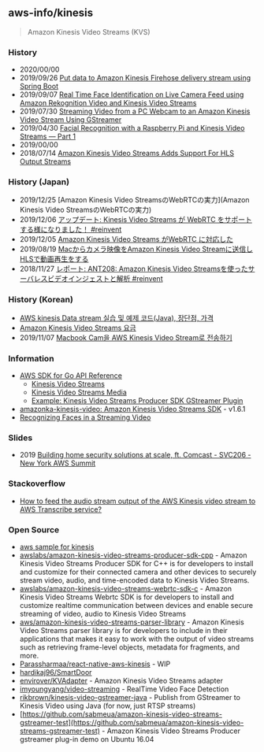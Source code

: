 ## aws-info/kinesis
> Amazon Kinesis Video Streams (KVS)


### History
- 2020/00/00
- 2019/09/26 [Put data to Amazon Kinesis Firehose delivery stream using Spring Boot](https://towardsdatascience.com/put-data-to-amazon-kinesis-firehose-delivery-stream-using-spring-boot-6098f3e70d54)
- 2019/09/07 [Real Time Face Identification on Live Camera Feed using Amazon Rekognition Video and Kinesis Video Streams](http://blog.zenof.ai/real-time-face-identification-on-live-camera-feed-using-amazon-rekognition-video-and-kinesis-video-streams/)
- 2019/07/30 [Streaming Video from a PC Webcam to an Amazon Kinesis Video Stream Using GStreamer](https://cloudbriefly.com/post/streaming-video-from-a-pc-webcam-to-an-amazon-kinesis-video-stream-using-gstreamer/)
- 2019/04/30 [Facial Recognition with a Raspberry Pi and Kinesis Video Streams — Part 1](https://medium.com/@matt.collins/facial-recognition-with-a-raspberry-pi-and-kinesis-video-streams-part-1-662f0bec5488)
- 2019/00/00
- 2018/07/14 [Amazon Kinesis Video Streams Adds Support For HLS Output Streams](http://jtekds.com/amazon-kinesis-video-streams-adds-support-for-hls-output-streams/)


### History (Japan)
- 2019/12/25 [Amazon Kinesis Video StreamsのWebRTCの実力](Amazon Kinesis Video StreamsのWebRTCの実力)
- 2019/12/06 [アップデート: Kinesis Video Streams が WebRTC をサポートする様になりました！ #reinvent](https://dev.classmethod.jp/cloud/aws/update-kinesis-video-streams-supports-webrtc/)
- 2019/12/05 [Amazon Kinesis Video Streams がWebRTC に対応した](https://medium.com/@voluntas/amazon-kinesis-video-streams-%E3%81%8Cwebrtc-%E3%81%AB%E5%AF%BE%E5%BF%9C%E3%81%97%E3%81%9F-8302f5194304)
- 2019/08/19 [Macからカメラ映像をAmazon Kinesis Video Streamに送信しHLSで動画再生をする](https://qiita.com/amachi0/items/03572471beb25bad9c8d)
- 2018/11/27 [レポート: ANT208: Amazon Kinesis Video Streamsを使ったサーバレスビデオインジェストと解析 #reinvent](https://dev.classmethod.jp/cloud/aws/reinvent2018-ant208/)


### History (Korean)
- [AWS kinesis Data stream 실습 및 예제 코드(Java), 장단점, 가격](https://blog.voidmainvoid.net/297)
- [Amazon Kinesis Video Streams 요금](https://aws.amazon.com/ko/kinesis/video-streams/pricing/)
- 2019/11/07 [Macbook Cam을 AWS Kinesis Video Stream로 전송하기](https://jhb.kr/374)


### Information
- [AWS SDK for Go API Reference](https://docs.aws.amazon.com/sdk-for-go/api/)
    - [Kinesis Video Streams](https://docs.aws.amazon.com/sdk-for-go/api/service/kinesisvideo/)
    - [Kinesis Video Streams Media](https://docs.aws.amazon.com/sdk-for-go/api/service/kinesisvideomedia/)
    - [Example: Kinesis Video Streams Producer SDK GStreamer Plugin](https://docs.aws.amazon.com/kinesisvideostreams/latest/dg/examples-gstreamer-plugin.html#examples-gstreamer-plugin-docker-download)
- [amazonka-kinesis-video: Amazon Kinesis Video Streams SDK](https://hackage.haskell.org/package/amazonka-kinesis-video) - v1.6.1
- [Recognizing Faces in a Streaming Video](https://docs.aws.amazon.com/rekognition/latest/dg/recognize-faces-in-a-video-stream.html)



### Slides
- 2019 [Building home security solutions at scale, ft. Comcast - SVC206 - New York AWS Summit](https://www.slideshare.net/AmazonWebServices/building-home-security-solutions-at-scale-ft-comcast-svc206-new-york-aws-summit)


### Stackoverflow
- [How to feed the audio stream output of the AWS Kinesis video stream to AWS Transcribe service?](https://stackoverflow.com/questions/55204098/how-to-feed-the-audio-stream-output-of-the-aws-kinesis-video-stream-to-aws-trans)



### Open Source
- [aws sample for kinesis](https://github.com/aws-samples?utf8=%E2%9C%93&q=kinesis&type=&language=)
- [awslabs/amazon-kinesis-video-streams-producer-sdk-cpp](https://github.com/awslabs/amazon-kinesis-video-streams-producer-sdk-cpp) - Amazon Kinesis Video Streams Producer SDK for C++ is for developers to install and customize for their connected camera and other devices to securely stream video, audio, and time-encoded data to Kinesis Video Streams.
- [awslabs/amazon-kinesis-video-streams-webrtc-sdk-c](https://github.com/awslabs/amazon-kinesis-video-streams-webrtc-sdk-c) - Amazon Kinesis Video Streams Webrtc SDK is for developers to install and customize realtime communication between devices and enable secure streaming of video, audio to Kinesis Video Streams
- [aws/amazon-kinesis-video-streams-parser-library](https://github.com/aws/amazon-kinesis-video-streams-parser-library) - Amazon Kinesis Video Streams parser library is for developers to include in their applications that makes it easy to work with the output of video streams such as retrieving frame-level objects, metadata for fragments, and more.
- [Parassharmaa/react-native-aws-kinesis](https://github.com/Parassharmaa/react-native-aws-kinesis) - WIP
- [hardikaj96/SmartDoor](https://github.com/hardikaj96/SmartDoor)
- [envirover/KVAdapter](https://github.com/envirover/KVAdapter) - Amazon Kinesis Video Streams adapter
- [imyoungyang/video-streaming](https://github.com/imyoungyang/video-streaming) - RealTime Video Face Detection
- [rikbrown/kinesis-video-gstreamer-java](https://github.com/rikbrown/kinesis-video-gstreamer-java) - Publish from GStreamer to Kinesis Video using Java (for now, just RTSP streams)
- [https://github.com/sabmeua/amazon-kinesis-video-streams-gstreamer-test](https://github.com/sabmeua/amazon-kinesis-video-streams-gstreamer-test) - Amazon Kinesis Video Streams Producer gstreamer plug-in demo on Ubuntu 16.04


